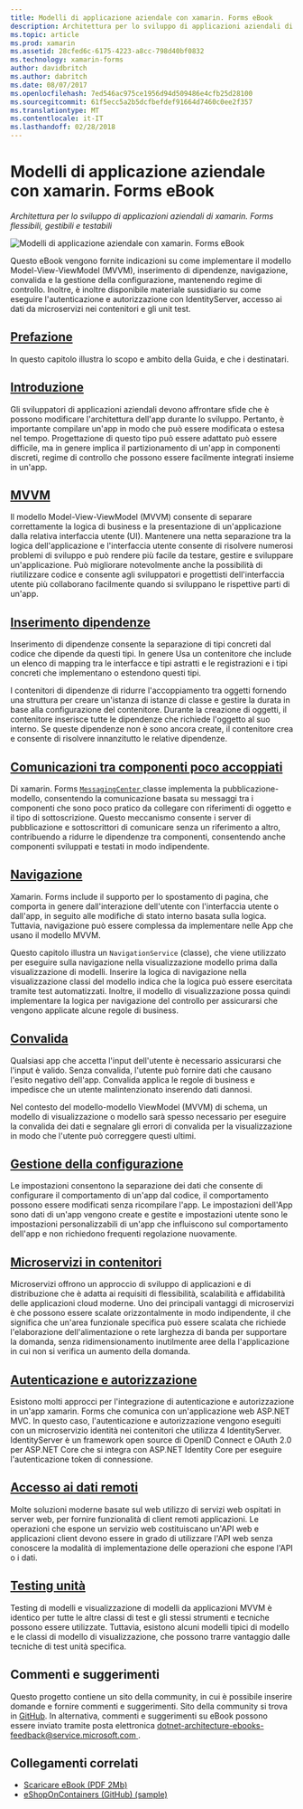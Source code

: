 ```yaml
---
title: Modelli di applicazione aziendale con xamarin. Forms eBook
description: Architettura per lo sviluppo di applicazioni aziendali di xamarin. Forms flessibili, gestibili e testabili
ms.topic: article
ms.prod: xamarin
ms.assetid: 28cfed6c-6175-4223-a8cc-798d40bf0832
ms.technology: xamarin-forms
author: davidbritch
ms.author: dabritch
ms.date: 08/07/2017
ms.openlocfilehash: 7ed546ac975ce1956d94d509486e4cfb25d28100
ms.sourcegitcommit: 61f5ecc5a2b5dcfbefdef91664d7460c0ee2f357
ms.translationtype: MT
ms.contentlocale: it-IT
ms.lasthandoff: 02/28/2018
---
```

# <a name="enterprise-application-patterns-using-xamarinforms-ebook"></a>Modelli di applicazione aziendale con xamarin. Forms eBook

_Architettura per lo sviluppo di applicazioni aziendali di xamarin. Forms flessibili, gestibili e testabili_

![](images/cover-sml.png "Modelli di applicazione aziendale con xamarin. Forms eBook")

Questo eBook vengono fornite indicazioni su come implementare il modello Model-View-ViewModel (MVVM), inserimento di dipendenze, navigazione, convalida e la gestione della configurazione, mantenendo regime di controllo. Inoltre, è inoltre disponibile materiale sussidiario su come eseguire l'autenticazione e autorizzazione con IdentityServer, accesso ai dati da microservizi nei contenitori e gli unit test.

## <a name="prefaceprefacemd"></a>[Prefazione](preface.md)

In questo capitolo illustra lo scopo e ambito della Guida, e che i destinatari.

## <a name="introductionintroductionmd"></a>[Introduzione](introduction.md)

Gli sviluppatori di applicazioni aziendali devono affrontare sfide che è possono modificare l'architettura dell'app durante lo sviluppo. Pertanto, è importante compilare un'app in modo che può essere modificata o estesa nel tempo. Progettazione di questo tipo può essere adattato può essere difficile, ma in genere implica il partizionamento di un'app in componenti discreti, regime di controllo che possono essere facilmente integrati insieme in un'app.

## <a name="mvvmmvvmmd"></a>[MVVM](mvvm.md)

Il modello Model-View-ViewModel (MVVM) consente di separare correttamente la logica di business e la presentazione di un'applicazione dalla relativa interfaccia utente (UI). Mantenere una netta separazione tra la logica dell'applicazione e l'interfaccia utente consente di risolvere numerosi problemi di sviluppo e può rendere più facile da testare, gestire e sviluppare un'applicazione. Può migliorare notevolmente anche la possibilità di riutilizzare codice e consente agli sviluppatori e progettisti dell'interfaccia utente più collaborano facilmente quando si sviluppano le rispettive parti di un'app.

## <a name="dependency-injectiondependency-injectionmd"></a>[Inserimento dipendenze](dependency-injection.md)

Inserimento di dipendenze consente la separazione di tipi concreti dal codice che dipende da questi tipi. In genere Usa un contenitore che include un elenco di mapping tra le interfacce e tipi astratti e le registrazioni e i tipi concreti che implementano o estendono questi tipi.

I contenitori di dipendenze di ridurre l'accoppiamento tra oggetti fornendo una struttura per creare un'istanza di istanze di classe e gestire la durata in base alla configurazione del contenitore. Durante la creazione di oggetti, il contenitore inserisce tutte le dipendenze che richiede l'oggetto al suo interno. Se queste dipendenze non è sono ancora create, il contenitore crea e consente di risolvere innanzitutto le relative dipendenze.

## <a name="communicating-between-loosely-coupled-componentscommunicating-between-loosely-coupled-componentsmd"></a>[Comunicazioni tra componenti poco accoppiati](communicating-between-loosely-coupled-components.md)

Di xamarin. Forms [ `MessagingCenter` ](https://developer.xamarin.com/api/type/Xamarin.Forms.MessagingCenter/) classe implementa la pubblicazione-modello, consentendo la comunicazione basata su messaggi tra i componenti che sono poco pratico da collegare con riferimenti di oggetto e il tipo di sottoscrizione. Questo meccanismo consente i server di pubblicazione e sottoscrittori di comunicare senza un riferimento a altro, contribuendo a ridurre le dipendenze tra componenti, consentendo anche componenti sviluppati e testati in modo indipendente.

## <a name="navigationnavigationmd"></a>[Navigazione](navigation.md)

Xamarin. Forms include il supporto per lo spostamento di pagina, che comporta in genere dall'interazione dell'utente con l'interfaccia utente o dall'app, in seguito alle modifiche di stato interno basata sulla logica. Tuttavia, navigazione può essere complessa da implementare nelle App che usano il modello MVVM.

Questo capitolo illustra un `NavigationService` (classe), che viene utilizzato per eseguire sulla navigazione nella visualizzazione modello prima dalla visualizzazione di modelli. Inserire la logica di navigazione nella visualizzazione classi del modello indica che la logica può essere esercitata tramite test automatizzati. Inoltre, il modello di visualizzazione possa quindi implementare la logica per navigazione del controllo per assicurarsi che vengono applicate alcune regole di business.

## <a name="validationvalidationmd"></a>[Convalida](validation.md)

Qualsiasi app che accetta l'input dell'utente è necessario assicurarsi che l'input è valido. Senza convalida, l'utente può fornire dati che causano l'esito negativo dell'app. Convalida applica le regole di business e impedisce che un utente malintenzionato inserendo dati dannosi.

Nel contesto del modello-modello ViewModel (MVVM) di schema, un modello di visualizzazione o modello sarà spesso necessario per eseguire la convalida dei dati e segnalare gli errori di convalida per la visualizzazione in modo che l'utente può correggere questi ultimi.

## <a name="configuration-managementconfiguration-managementmd"></a>[Gestione della configurazione](configuration-management.md)

Le impostazioni consentono la separazione dei dati che consente di configurare il comportamento di un'app dal codice, il comportamento possono essere modificati senza ricompilare l'app. Le impostazioni dell'App sono dati di un'app vengono create e gestite e impostazioni utente sono le impostazioni personalizzabili di un'app che influiscono sul comportamento dell'app e non richiedono frequenti regolazione nuovamente.

## <a name="containerized-microservicescontainerized-microservicesmd"></a>[Microservizi in contenitori](containerized-microservices.md)

Microservizi offrono un approccio di sviluppo di applicazioni e di distribuzione che è adatta ai requisiti di flessibilità, scalabilità e affidabilità delle applicazioni cloud moderne. Uno dei principali vantaggi di microservizi è che possono essere scalate orizzontalmente in modo indipendente, il che significa che un'area funzionale specifica può essere scalata che richiede l'elaborazione dell'alimentazione o rete larghezza di banda per supportare la domanda, senza ridimensionamento inutilmente aree della l'applicazione in cui non si verifica un aumento della domanda.

## <a name="authentication-and-authorizationauthentication-and-authorizationmd"></a>[Autenticazione e autorizzazione](authentication-and-authorization.md)

Esistono molti approcci per l'integrazione di autenticazione e autorizzazione in un'app xamarin. Forms che comunica con un'applicazione web ASP.NET MVC. In questo caso, l'autenticazione e autorizzazione vengono eseguiti con un microservizio identità nei contenitori che utilizza 4 IdentityServer. IdentityServer è un framework open source di OpenID Connect e OAuth 2.0 per ASP.NET Core che si integra con ASP.NET Identity Core per eseguire l'autenticazione token di connessione.

## <a name="accessing-remote-dataaccessing-remote-datamd"></a>[Accesso ai dati remoti](accessing-remote-data.md)

Molte soluzioni moderne basate sul web utilizzo di servizi web ospitati in server web, per fornire funzionalità di client remoti applicazioni. Le operazioni che espone un servizio web costituiscano un'API web e applicazioni client devono essere in grado di utilizzare l'API web senza conoscere la modalità di implementazione delle operazioni che espone l'API o i dati.

## <a name="unit-testingunit-testingmd"></a>[Testing unità](unit-testing.md)

Testing di modelli e visualizzazione di modelli da applicazioni MVVM è identico per tutte le altre classi di test e gli stessi strumenti e tecniche possono essere utilizzate. Tuttavia, esistono alcuni modelli tipici di modello e le classi di modello di visualizzazione, che possono trarre vantaggio dalle tecniche di test unità specifica.

## <a name="feedback"></a>Commenti e suggerimenti

Questo progetto contiene un sito della community, in cui è possibile inserire domande e fornire commenti e suggerimenti. Sito della community si trova in [GitHub](https://github.com/dotnet-architecture/eShopOnContainers). In alternativa, commenti e suggerimenti su eBook possono essere inviato tramite posta elettronica [ dotnet-architecture-ebooks-feedback@service.microsoft.com ](mailto:dotnet-architecture-ebooks-feedback@service.microsoft.com).


## <a name="related-links"></a>Collegamenti correlati

- [Scaricare eBook (PDF 2Mb)](https://aka.ms/xamarinpatternsebook)
- [eShopOnContainers (GitHub) (sample)](https://github.com/dotnet-architecture/eShopOnContainers)
